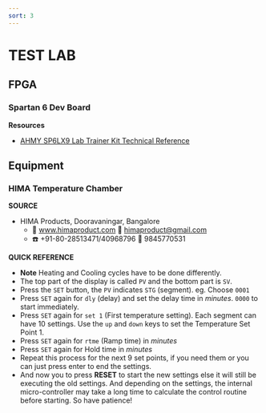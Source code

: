 ```yaml
---
sort: 3
---
```


# TEST LAB

## FPGA

### Spartan 6 Dev Board

**Resources**
- [AHMY SP6LX9 Lab Trainer Kit Technical Reference](AHMY_SP6LX9_LT_Spartan6-TechRef.pdf)


## Equipment

### HIMA Temperature Chamber 
**SOURCE**
- HIMA Products, Dooravaningar, Bangalore
  - :link: www.himaproduct.com  :email: himaproduct@gmail.com
  - :phone: +91-80-28513471/40968796 :iphone: 9845770531
  
**QUICK REFERENCE**
- **Note** Heating and Cooling cycles have to be done differently.
- The top part of the display is called `PV` and the bottom part is `SV`.
- Press the `SET` button, the `PV` indicates `STG` (segment). eg. Choose `0001`
- Press `SET` again for `dly` (delay) and set the delay time in *minutes*. `0000` to start immediately.
- Press `SET` again for `set 1` (First temperature setting). Each segment can have 10 settings. Use the `up` and `down` keys to set the Temperature Set Point 1.
- Press `SET` again for `rtme` (Ramp time) in *minutes*
- Press `SET` again for Hold time in *minutes*
- Repeat this process for the next 9 set points, if you need them or you can just press enter to end the settings.
- And now you to press **RESET** to start the new settings else it will still be executing the old settings. And depending on the settings, the internal micro-controller may take a long time to calculate the control routine before starting. So have patience! 
